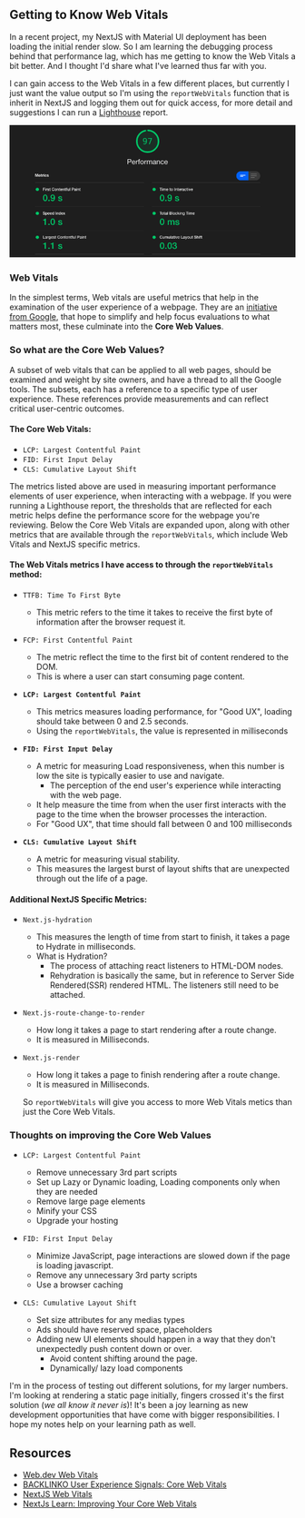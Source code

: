 ## Getting to Know Web Vitals

In a recent project, my NextJS with Material UI deployment has been loading the initial render slow. So I am learning the debugging process behind that performance lag, which has me getting to know the Web Vitals a bit better. And I thought I'd share what I've learned thus far with you.

I can gain access to the Web Vitals in a few different places, but currently I just want the value output so I'm using the `reportWebVitals` function that is inherit in NextJS and logging them out for quick access, for more detail and suggestions I can run a [Lighthouse](https://developers.google.com/web/tools/lighthouse/) report.

![Lighthouse Performance Report, reading a score of 97 for Ren Estep dot com](images/lighthouse-performance.png)

### Web Vitals

In the simplest terms, Web vitals are useful metrics that help in the examination of the user experience of a webpage. They are an [initiative from Google](https://web.dev/vitals/), that hope to simplify and help focus evaluations to what matters most, these culminate into the **Core Web Values**.

### So what are the **Core Web Values**?

A subset of web vitals that can be applied to all web pages, should be examined and weight by site owners, and have a thread to all the Google tools. The subsets, each has a reference to a specific type of user experience. These references provide measurements and can reflect critical user-centric outcomes.

#### The Core Web Vitals:

- `LCP: Largest Contentful Paint`
- `FID: First Input Delay`
- `CLS: Cumulative Layout Shift`

The metrics listed above are used in measuring important performance elements of user experience, when interacting with a webpage. If you were running a Lighthouse report, the thresholds that are reflected for each metric helps define the performance score for the webpage you're reviewing. Below the Core Web Vitals are expanded upon, along with other metrics that are available through the `reportWebVitals`, which include Web Vitals and NextJS specific metrics.

#### The Web Vitals metrics I have access to through the `reportWebVitals` method:

- `TTFB: Time To First Byte`

  - This metric refers to the time it takes to receive the first byte of information after the browser request it.

- `FCP: First Contentful Paint`

  - The metric reflect the time to the first bit of content rendered to the DOM.
  - This is where a user can start consuming page content.

- **`LCP: Largest Contentful Paint`**

  - This metrics measures loading performance, for "Good UX", loading should take between 0 and 2.5 seconds.
  - Using the `reportWebVitals`, the value is represented in milliseconds

- **`FID: First Input Delay`**

  - A metric for measuring Load responsiveness, when this number is low the site is typically easier to use and navigate.
    - The perception of the end user's experience while interacting with the web page.
  - It help measure the time from when the user first interacts with the page to the time when the browser processes the interaction.
  - For "Good UX", that time should fall between 0 and 100 milliseconds

- **`CLS: Cumulative Layout Shift`**
  - A metric for measuring visual stability.
  - This measures the largest burst of layout shifts that are unexpected through out the life of a page.

#### Additional NextJS Specific Metrics:

- `Next.js-hydration`

  - This measures the length of time from start to finish, it takes a page to Hydrate in milliseconds.
  - What is Hydration?
    - The process of attaching react listeners to HTML-DOM nodes.
    - Rehydration is basically the same, but in reference to Server Side Rendered(SSR) rendered HTML. The listeners still need to be attached.

- `Next.js-route-change-to-render`

  - How long it takes a page to start rendering after a route change.
  - It is measured in Milliseconds.

- `Next.js-render`

  - How long it takes a page to finish rendering after a route change.
  - It is measured in Milliseconds.

  So `reportWebVitals` will give you access to more Web Vitals metics than just the Core Web Vitals.

### Thoughts on improving the **Core Web Values**

- `LCP: Largest Contentful Paint`

  - Remove unnecessary 3rd part scripts
  - Set up Lazy or Dynamic loading, Loading components only when they are needed
  - Remove large page elements
  - Minify your CSS
  - Upgrade your hosting

- `FID: First Input Delay`

  - Minimize JavaScript, page interactions are slowed down if the page is loading javascript.
  - Remove any unnecessary 3rd party scripts
  - Use a browser caching

- `CLS: Cumulative Layout Shift`
  - Set size attributes for any medias types
  - Ads should have reserved space, placeholders
  - Adding new UI elements should happen in a way that they don't unexpectedly push content down or over.
    - Avoid content shifting around the page.
    - Dynamically/ lazy load components

I'm in the process of testing out different solutions, for my larger numbers. I'm looking at rendering a static page initially, fingers crossed it's the first solution (_we all know it never is_)! It's been a joy learning as new development opportunities that have come with bigger responsibilities. I hope my notes help on your learning path as well.

## Resources

- [Web.dev Web Vitals](https://web.dev/vitals/)
- [BACKLINKO User Experience Signals: Core Web Vitals](https://backlinko.com/hub/seo/core-web-vitals)
- [NextJS Web Vitals](https://nextjs.org/docs/advanced-features/measuring-performance#build-your-own)
- [NextJs Learn: Improving Your Core Web Vitals](https://nextjs.org/learn/seo/improve)
